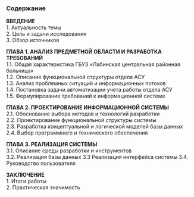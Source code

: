 ### **Содержание**  

**ВВЕДЕНИЕ**  
	1. Актуальность темы  
	2. Цель и задачи исследования  
	3. Обзор источников  

**ГЛАВА 1. АНАЛИЗ ПРЕДМЕТНОЙ ОБЛАСТИ И РАЗРАБОТКА ТРЕБОВАНИЙ**  
	1.1. Общая характеристика ГБУЗ «Лабинская центральная районная больница»  
	1.2. Описание функциональной структуры отдела АСУ  
	1.3. Анализ проблемных ситуаций и информационных потоков  
	1.4. Постановка задачи автоматизации учета работы отдела АСУ  
	1.5. Формулирование требований к информационной системе  

**ГЛАВА 2. ПРОЕКТИРОВАНИЕ ИНФОРМАЦИОННОЙ СИСТЕМЫ**  
	2.1. Обоснование выбора методов и технологий разработки  
	2.2. Проектирование функциональной структуры системы  
	2.3. Разработка концептуальной и логической моделей базы данных  
	2.4. Выбор программного и технического обеспечения  

**ГЛАВА 3. РЕАЛИЗАЦИЯ  СИСТЕМЫ**  
	3.1. Описание среды разработки и инструментов  
	3.2. Реализация базы данных
	3.3 Реализация интерфейса системы
	3.4. Руководство пользователя  

**ЗАКЛЮЧЕНИЕ**  
	1. Итоги работы  
	2. Практическая значимость  

